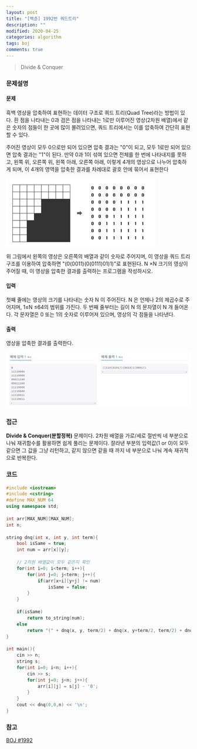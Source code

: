 ```yaml
---
layout: post
title: "[백준] 1992번 쿼드트리"
description: ""
modified: 2020-04-25
categories: algorithm
tags: boj
comments: true
---
```


> Divide & Conquer

### 문제설명

#### 문제
흑백 영상을 압축하여 표현하는 데이터 구조로 쿼드 트리(Quad Tree)라는 방법이 있다. 흰 점을 나타내는 0과 검은 점을 나타내는 1로만 이루어진 영상(2차원 배열)에서 같은 숫자의 점들이 한 곳에 많이 몰려있으면, 쿼드 트리에서는 이를 압축하여 간단히 표현할 수 있다.

주어진 영상이 모두 0으로만 되어 있으면 압축 결과는 "0"이 되고, 모두 1로만 되어 있으면 압축 결과는 "1"이 된다. 만약 0과 1이 섞여 있으면 전체를 한 번에 나타내지를 못하고, 왼쪽 위, 오른쪽 위, 왼쪽 아래, 오른쪽 아래, 이렇게 4개의 영상으로 나누어 압축하게 되며, 이 4개의 영역을 압축한 결과를 차례대로 괄호 안에 묶어서 표현한다

![/assets/img/1992.png](/assets/img/1992.png)

위 그림에서 왼쪽의 영상은 오른쪽의 배열과 같이 숫자로 주어지며, 이 영상을 쿼드 트리 구조를 이용하여 압축하면 "(0(0011)(0(0111)01)1)"로 표현된다.  N ×N 크기의 영상이 주어질 때, 이 영상을 압축한 결과를 출력하는 프로그램을 작성하시오.

#### 입력
첫째 줄에는 영상의 크기를 나타내는 숫자 N 이 주어진다. N 은 언제나 2의 제곱수로 주어지며, 1≤N ≤64의 범위를 가진다. 두 번째 줄부터는 길이 N 의 문자열이 N 개 들어온다. 각 문자열은 0 또는 1의 숫자로 이루어져 있으며, 영상의 각 점들을 나타낸다.

#### 출력
영상을 압축한 결과를 출력한다.

![/assets/img/1992_example.PNG](/assets/img/1992_example.PNG)

### 접근
**Divide & Conquer(분할정복)** 문제이다. 2차원 배열을 가로/세로 절반씩 네 부분으로 나눠 재귀함수를 활용하면 쉽게 풀리는 문제이다. 잘라낸 부분의 입력값(1 or 0)이 모두 같으면 그 값을 그냥 리턴하고, 같지 않으면 같을 때 까지 네 부분으로 나눠 계속 재귀적으로 반복한다.


### 코드
```cpp
#include <iostream>
#include <cstring>
#define MAX_NUM 64
using namespace std;

int arr[MAX_NUM][MAX_NUM];
int n;

string dnq(int x, int y, int term){
	bool isSame = true;
	int num = arr[x][y];
	
    // 2차원 배열값이 모두 같은지 확인
	for(int i=0; i<term; i++){
		for(int j=0; j<term; j++){
			if(arr[x+i][y+j] != num)
				isSame = false;
		}
	}
	
	if(isSame)
		return to_string(num);
	else
		return "(" + dnq(x, y, term/2) + dnq(x, y+term/2, term/2) + dnq(x+term/2, y, term/2) + dnq(x+term/2, y+term/2, term/2) + ")";
}

int main(){
	cin >> n;
	string s;
	for(int i=0; i<n; i++){
		cin >> s;
		for(int j=0; j<n; j++){
			arr[i][j] = s[j] - '0';
		}
	}
	cout << dnq(0,0,n) << '\n';
}
```

### 참고
[BOJ #1992](https://www.acmicpc.net/problem/1992)  
